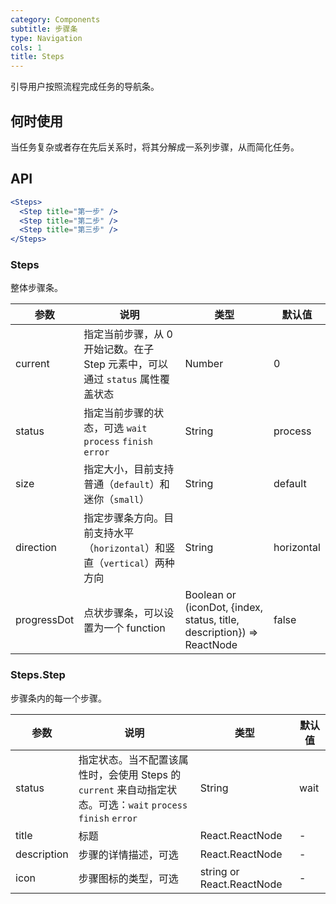 ```yaml
---
category: Components
subtitle: 步骤条
type: Navigation
cols: 1
title: Steps
---
```


引导用户按照流程完成任务的导航条。

## 何时使用

当任务复杂或者存在先后关系时，将其分解成一系列步骤，从而简化任务。

## API

```jsx
<Steps>
  <Step title="第一步" />
  <Step title="第二步" />
  <Step title="第三步" />
</Steps>
```

### Steps

整体步骤条。

| 参数      | 说明                                      | 类型         | 默认值 |
|----------|------------------------------------------|-------------|-------|
| current | 指定当前步骤，从 0 开始记数。在子 Step 元素中，可以通过 `status` 属性覆盖状态 | Number | 0 |
| status | 指定当前步骤的状态，可选 `wait` `process` `finish` `error` | String | process |
| size | 指定大小，目前支持普通（`default`）和迷你（`small`）| String | default |
| direction | 指定步骤条方向。目前支持水平（`horizontal`）和竖直（`vertical`）两种方向 | String | horizontal  |
| progressDot | 点状步骤条，可以设置为一个 function | Boolean or (iconDot, {index, status, title, description}) => ReactNode | false |

### Steps.Step

步骤条内的每一个步骤。

| 参数      | 说明                                     | 类型       | 默认值 |
|----------|-----------------------------------------|------------|-------|
| status | 指定状态。当不配置该属性时，会使用 Steps 的 `current` 来自动指定状态。可选：`wait` `process` `finish` `error` | String | wait |
| title | 标题 | React.ReactNode | -     |
| description | 步骤的详情描述，可选 | React.ReactNode | -  |
| icon | 步骤图标的类型，可选 | string or React.ReactNode | - |

